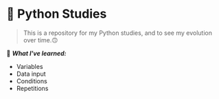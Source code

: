 # 🐍 Python Studies

> This is a repository for my Python studies, and to see my evolution over time.🙃

📗 ***What I've learned:***

- Variables
- Data input
- Conditions
- Repetitions